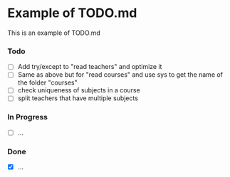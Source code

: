 # Example of TODO.md

This is an example of TODO.md

### Todo

- [ ] Add try/except to "read teachers" and optimize it
- [ ] Same as above but for "read courses" and use sys to get the name of the folder "courses"
- [ ] check uniqueness of subjects in a course
- [ ] split teachers that have multiple subjects

### In Progress

- [ ] ...

### Done

- [x] ...

